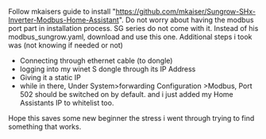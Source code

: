 Follow mkaisers guide to install "https://github.com/mkaiser/Sungrow-SHx-Inverter-Modbus-Home-Assistant". 
  Do not worry about having the modbus port part in installation process. SG series do not come with it. 
Instead of his modbus_sungrow.yaml, download and use this one. 
Additional steps i took was (not knowing if needed or not)
- Connecting through ethernet cable (to dongle)
- logging into my winet S dongle through its IP Address
- Giving it a static IP 
- while in there, Under System>forwarding Configuration >Modbus,
Port 502 should be switched on by default. 
and i just added my Home Assistants IP to whitelist too.

Hope this saves some new beginner the stress i went through trying to find something that works.
